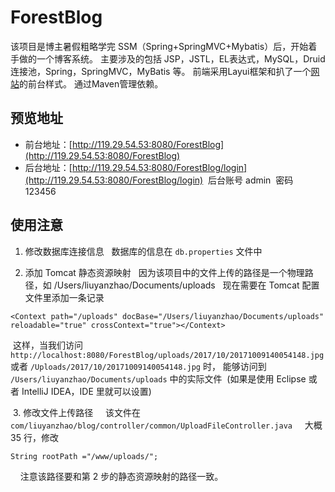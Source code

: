# ForestBlog
该项目是博主暑假粗略学完 SSM（Spring+SpringMVC+Mybatis）后，开始着手做的一个博客系统。
主要涉及的包括 JSP，JSTL，EL表达式，MySQL，Druid连接池，Spring，SpringMVC，MyBatis 等。
前端采用Layui框架和扒了一个[网站](http://liuyanzhao.com)的前台样式。
通过Maven管理依赖。


## 预览地址
* 前台地址：[http://119.29.54.53:8080/ForestBlog](http://119.29.54.53:8080/ForestBlog)
* 后台地址：[http://119.29.54.53:8080/ForestBlog/login](http://119.29.54.53:8080/ForestBlog/login)
  后台账号 admin  密码 123456
  
## 使用注意
1. 修改数据库连接信息
   数据库的信息在 `db.properties` 文件中
   
2. 添加 Tomcat 静态资源映射
   因为该项目中的文件上传的路径是一个物理路径，如 /Users/liuyanzhao/Documents/uploads
   现在需要在 Tomcat 配置文件里添加一条记录
 
 ```
<Context path="/uploads" docBase="/Users/liuyanzhao/Documents/uploads" reloadable="true" crossContext="true"></Context>
 ```

  这样，当我们访问 
  `http://localhost:8080/ForestBlog/uploads/2017/10/20171009140054148.jpg` 
  或者
  `/Uploads/2017/10/20171009140054148.jpg` 时，
  能够访问到 `/Users/liuyanzhao/Documents/uploads` 中的实际文件
  (如果是使用 Eclipse 或者 IntelliJ IDEA，IDE 里就可以设置)
  
  3. 修改文件上传路径
     该文件在 `com/liuyanzhao/blog/controller/common/UploadFileController.java`
     大概 35 行，修改
```
String rootPath ="/www/uploads/";
```
     注意该路径要和第 2 步的静态资源映射的路径一致。



